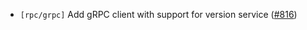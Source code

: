 - `[rpc/grpc]` Add gRPC client with support for version service
  ([\#816](https://github.com/depinnetwork/por-consensus/issues/816))